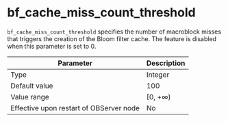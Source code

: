 # bf_cache_miss_count_threshold


`bf_cache_miss_count_threshold` specifies the number of macroblock misses that triggers the creation of the Bloom filter cache. The feature is disabled when this parameter is set to 0.


| **Parameter** | **Description** |
|------------------|----------|
| Type | Integer |
| Default value | 100 |
| Value range | \[0, +∞) |
| Effective upon restart of OBServer node | No |